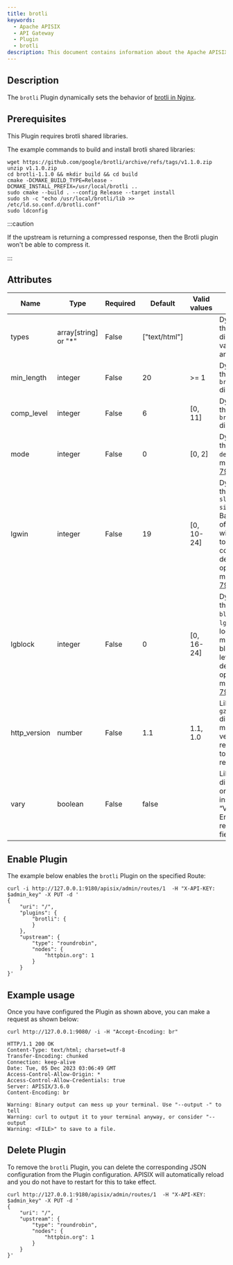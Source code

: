 ```yaml
---
title: brotli
keywords:
  - Apache APISIX
  - API Gateway
  - Plugin
  - brotli
description: This document contains information about the Apache APISIX brotli Plugin.
---
```


<!--
#
# Licensed to the Apache Software Foundation (ASF) under one or more
# contributor license agreements.  See the NOTICE file distributed with
# this work for additional information regarding copyright ownership.
# The ASF licenses this file to You under the Apache License, Version 2.0
# (the "License"); you may not use this file except in compliance with
# the License.  You may obtain a copy of the License at
#
#     http://www.apache.org/licenses/LICENSE-2.0
#
# Unless required by applicable law or agreed to in writing, software
# distributed under the License is distributed on an "AS IS" BASIS,
# WITHOUT WARRANTIES OR CONDITIONS OF ANY KIND, either express or implied.
# See the License for the specific language governing permissions and
# limitations under the License.
#
-->

## Description

The `brotli` Plugin dynamically sets the behavior of [brotli in Nginx](https://github.com/google/ngx_brotli).

## Prerequisites

This Plugin requires brotli shared libraries.

The example commands to build and install brotli shared libraries:

``` shell
wget https://github.com/google/brotli/archive/refs/tags/v1.1.0.zip
unzip v1.1.0.zip
cd brotli-1.1.0 && mkdir build && cd build
cmake -DCMAKE_BUILD_TYPE=Release -DCMAKE_INSTALL_PREFIX=/usr/local/brotli ..
sudo cmake --build . --config Release --target install
sudo sh -c "echo /usr/local/brotli/lib >> /etc/ld.so.conf.d/brotli.conf"
sudo ldconfig
```

:::caution

If the upstream is returning a compressed response, then the Brotli plugin won't be able to compress it.

:::

## Attributes

| Name           | Type                 | Required | Default       | Valid values | Description                                                                             |
|----------------|----------------------|----------|---------------|--------------|-----------------------------------------------------------------------------------------|
| types          | array[string] or "*" | False    | ["text/html"] |              | Dynamically sets the `brotli_types` directive. Special value `"*"` matches any MIME type. |
| min_length     | integer              | False    | 20            | >= 1         | Dynamically sets the `brotli_min_length` directive. |
| comp_level     | integer              | False    | 6             | [0, 11]      | Dynamically sets the `brotli_comp_level` directive. |
| mode           | integer              | False    | 0             | [0, 2]       | Dynamically sets the `brotli decompress mode`, more info in [RFC 7932](https://tools.ietf.org/html/rfc7932). |
| lgwin          | integer              | False    | 19            | [0, 10-24]   | Dynamically sets the `brotli sliding window size`, `lgwin` is Base 2 logarithm of the sliding window size, set to `0` lets compressor decide over the optimal value, more info in [RFC 7932](https://tools.ietf.org/html/rfc7932). |
| lgblock        | integer              | False    | 0             | [0, 16-24]   | Dynamically sets the `brotli input block size`, `lgblock` is Base 2 logarithm of the maximum input block size, set to `0` lets compressor decide over the optimal value, more info in [RFC 7932](https://tools.ietf.org/html/rfc7932). |
| http_version   | number               | False    | 1.1           | 1.1, 1.0     | Like the `gzip_http_version` directive, sets the minimum HTTP version of a request required to compress a response. |
| vary           | boolean              | False    | false         |              | Like the `gzip_vary` directive, enables or disables inserting the “Vary: Accept-Encoding” response header field. |

## Enable Plugin

The example below enables the `brotli` Plugin on the specified Route:

```shell
curl -i http://127.0.0.1:9180/apisix/admin/routes/1  -H "X-API-KEY: $admin_key" -X PUT -d '
{
    "uri": "/",
    "plugins": {
        "brotli": {
        }
    },
    "upstream": {
        "type": "roundrobin",
        "nodes": {
            "httpbin.org": 1
        }
    }
}'
```

## Example usage

Once you have configured the Plugin as shown above, you can make a request as shown below:

```shell
curl http://127.0.0.1:9080/ -i -H "Accept-Encoding: br"
```

```
HTTP/1.1 200 OK
Content-Type: text/html; charset=utf-8
Transfer-Encoding: chunked
Connection: keep-alive
Date: Tue, 05 Dec 2023 03:06:49 GMT
Access-Control-Allow-Origin: *
Access-Control-Allow-Credentials: true
Server: APISIX/3.6.0
Content-Encoding: br

Warning: Binary output can mess up your terminal. Use "--output -" to tell
Warning: curl to output it to your terminal anyway, or consider "--output
Warning: <FILE>" to save to a file.
```

## Delete Plugin

To remove the `brotli` Plugin, you can delete the corresponding JSON configuration from the Plugin configuration. APISIX will automatically reload and you do not have to restart for this to take effect.

```shell
curl http://127.0.0.1:9180/apisix/admin/routes/1  -H "X-API-KEY: $admin_key" -X PUT -d '
{
    "uri": "/",
    "upstream": {
        "type": "roundrobin",
        "nodes": {
            "httpbin.org": 1
        }
    }
}'
```

